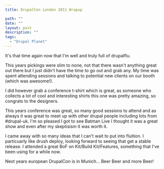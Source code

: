 ```yaml
---
title: DrupalCon London 2011 Wrapup

path: ""
date: ""
layout: post
description: ""
tags:
  - "Drupal Planet"
---
```

It's that time again now that I'm well and truly full of drupalflu.

This years pickings were slim to none, not that there wasn't anything great out there but I just didn't have the time to go out and grab any. My time was spent attending sessions and talking to potential new clients on our booth (which was awesome!).

I did however grab a conference t-shirt which is great, as someone who collects a lot of cool and interesting shirts this one was pretty amazing, so congrats to the designers.

This years conference was great, so many good sessions to attend and as always it was great to meet up with other drupal people including lots from #drupal-uk. I'm so pleased I got to see Batman Live I thought it was a great show and even after my skeptisism it was worth it.

I came away with so many ideas that I can't wait to put into fluition. I particuarly like drush deploy, looking forward to seeing that get a stable release. I attended a great BoF on Kit/Build Kit/Features, something that I've been using for a while now.

Next years european DrupalCon is in Munich... Beer Beer and more Beer!
